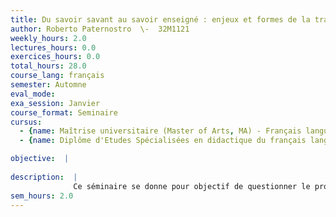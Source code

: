 ```yaml
---
title: Du savoir savant au savoir enseigné : enjeux et formes de la transposition didactique en FLE
author: Roberto Paternostro  \-  32M1121
weekly_hours: 2.0
lectures_hours: 0.0
exercices_hours: 0.0
total_hours: 28.0
course_lang: français
semester: Automne
eval_mode: 
exa_session: Janvier
course_format: Seminaire
cursus:
  - {name: Maîtrise universitaire (Master of Arts, MA) - Français langue étrangère, type: N/A, credits: \-}
  - {name: Diplôme d'Etudes Spécialisées en didactique du français langue étrangère, type: N/A, credits: \-}

objective:  |
            
description:  |
              Ce séminaire se donne pour objectif de questionner le processus de « transposition didactique » et de réfléchir aux diverses formes que peut prendre le passage du savoir savant au savoir enseigné dans le domaine du français langue étrangère. Le volet théorique saccompagnera dactivités pratiques telles que la conception de séquences denseignement-apprentissage ciblant lacquisition des savoirs et des savoir-faire langagiers impliqués dans lappropriation dune langue étrangère (oral, écrit, grammaire, interaction, aspects socio-culturels, etc.). Ces séquences, qui seront présentées par les étudiant-e-s, feront lobjet dune réflexion critique commune.
sem_hours: 2.0
---
```

